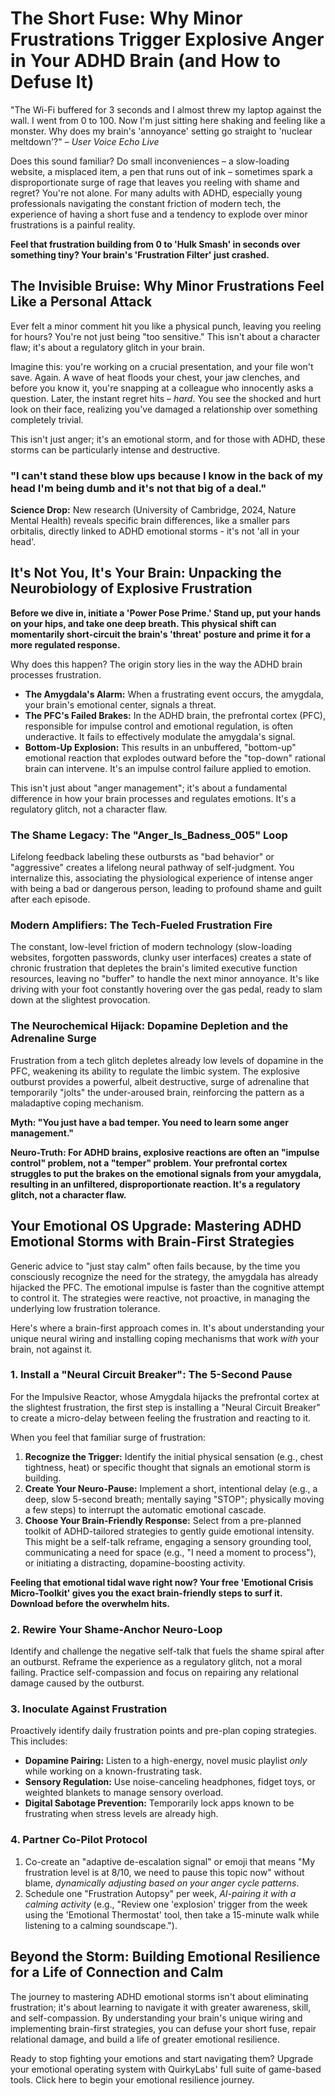 # The Short Fuse: Why Minor Frustrations Trigger Explosive Anger in Your ADHD Brain (and How to Defuse It)

"The Wi-Fi buffered for 3 seconds and I almost threw my laptop against the wall. I went from 0 to 100. Now I'm just sitting here shaking and feeling like a monster. Why does my brain's 'annoyance' setting go straight to 'nuclear meltdown'?" – *User Voice Echo Live*

Does this sound familiar? Do small inconveniences – a slow-loading website, a misplaced item, a pen that runs out of ink – sometimes spark a disproportionate surge of rage that leaves you reeling with shame and regret? You're not alone. For many adults with ADHD, especially young professionals navigating the constant friction of modern tech, the experience of having a short fuse and a tendency to explode over minor frustrations is a painful reality.

**Feel that frustration building from 0 to 'Hulk Smash' in seconds over something tiny? Your brain's 'Frustration Filter' just crashed.**

## The Invisible Bruise: Why Minor Frustrations Feel Like a Personal Attack

Ever felt a minor comment hit you like a physical punch, leaving you reeling for hours? You're not just being "too sensitive." This isn't about a character flaw; it's about a regulatory glitch in your brain.

Imagine this: you're working on a crucial presentation, and your file won't save. Again. A wave of heat floods your chest, your jaw clenches, and before you know it, you're snapping at a colleague who innocently asks a question. Later, the instant regret hits – *hard*. You see the shocked and hurt look on their face, realizing you've damaged a relationship over something completely trivial.

This isn't just anger; it's an emotional storm, and for those with ADHD, these storms can be particularly intense and destructive.

### "I can't stand these blow ups because I know in the back of my head I'm being dumb and it's not that big of a deal."

**Science Drop:** New research (University of Cambridge, 2024, Nature Mental Health) reveals specific brain differences, like a smaller pars orbitalis, directly linked to ADHD emotional storms - it's not 'all in your head'.

## It's Not You, It's Your Brain: Unpacking the Neurobiology of Explosive Frustration

**Before we dive in, initiate a 'Power Pose Prime.' Stand up, put your hands on your hips, and take one deep breath. This physical shift can momentarily short-circuit the brain's 'threat' posture and prime it for a more regulated response.**

Why does this happen? The origin story lies in the way the ADHD brain processes frustration.

*   **The Amygdala's Alarm:** When a frustrating event occurs, the amygdala, your brain's emotional center, signals a threat.
*   **The PFC's Failed Brakes:** In the ADHD brain, the prefrontal cortex (PFC), responsible for impulse control and emotional regulation, is often underactive. It fails to effectively modulate the amygdala's signal.
*   **Bottom-Up Explosion:** This results in an unbuffered, "bottom-up" emotional reaction that explodes outward before the "top-down" rational brain can intervene. It's an impulse control failure applied to emotion.

This isn't just about "anger management"; it's about a fundamental difference in how your brain processes and regulates emotions. It's a regulatory glitch, not a character flaw.

### The Shame Legacy: The "Anger_Is_Badness_005" Loop

Lifelong feedback labeling these outbursts as "bad behavior" or "aggressive" creates a lifelong neural pathway of self-judgment. You internalize this, associating the physiological experience of intense anger with being a bad or dangerous person, leading to profound shame and guilt after each episode.

### Modern Amplifiers: The Tech-Fueled Frustration Fire

The constant, low-level friction of modern technology (slow-loading websites, forgotten passwords, clunky user interfaces) creates a state of chronic frustration that depletes the brain's limited executive function resources, leaving no "buffer" to handle the next minor annoyance. It's like driving with your foot constantly hovering over the gas pedal, ready to slam down at the slightest provocation.

### The Neurochemical Hijack: Dopamine Depletion and the Adrenaline Surge

Frustration from a tech glitch depletes already low levels of dopamine in the PFC, weakening its ability to regulate the limbic system. The explosive outburst provides a powerful, albeit destructive, surge of adrenaline that temporarily "jolts" the under-aroused brain, reinforcing the pattern as a maladaptive coping mechanism.

**Myth: "You just have a bad temper. You need to learn some anger management."**

**Neuro-Truth: For ADHD brains, explosive reactions are often an "impulse control" problem, not a "temper" problem. Your prefrontal cortex struggles to put the brakes on the emotional signals from your amygdala, resulting in an unfiltered, disproportionate reaction. It's a regulatory glitch, not a character flaw.**

## Your Emotional OS Upgrade: Mastering ADHD Emotional Storms with Brain-First Strategies

Generic advice to "just stay calm" often fails because, by the time you consciously recognize the need for the strategy, the amygdala has already hijacked the PFC. The emotional impulse is faster than the cognitive attempt to control it. The strategies were reactive, not proactive, in managing the underlying low frustration tolerance.

Here's where a brain-first approach comes in. It's about understanding your unique neural wiring and installing coping mechanisms that work *with* your brain, not against it.

### 1. Install a "Neural Circuit Breaker": The 5-Second Pause

For the Impulsive Reactor, whose Amygdala hijacks the prefrontal cortex at the slightest frustration, the first step is installing a "Neural Circuit Breaker" to create a micro-delay between feeling the frustration and reacting to it.

When you feel that familiar surge of frustration:

1.  **Recognize the Trigger:** Identify the initial physical sensation (e.g., chest tightness, heat) or specific thought that signals an emotional storm is building.
2.  **Create Your Neuro-Pause:** Implement a short, intentional delay (e.g., a deep, slow 5-second breath; mentally saying "STOP"; physically moving a few steps) to interrupt the automatic emotional cascade.
3.  **Choose Your Brain-Friendly Response:** Select from a pre-planned toolkit of ADHD-tailored strategies to gently guide emotional intensity. This might be a self-talk reframe, engaging a sensory grounding tool, communicating a need for space (e.g., "I need a moment to process"), or initiating a distracting, dopamine-boosting activity.

**Feeling that emotional tidal wave right now? Your free 'Emotional Crisis Micro-Toolkit' gives you the exact brain-friendly steps to surf it. Download before the overwhelm hits.**

### 2. Rewire Your Shame-Anchor Neuro-Loop

Identify and challenge the negative self-talk that fuels the shame spiral after an outburst. Reframe the experience as a regulatory glitch, not a moral failing. Practice self-compassion and focus on repairing any relational damage caused by the outburst.

### 3. Inoculate Against Frustration

Proactively identify daily frustration points and pre-plan coping strategies. This includes:

*   **Dopamine Pairing:** Listen to a high-energy, novel music playlist *only* while working on a known-frustrating task.
*   **Sensory Regulation:** Use noise-canceling headphones, fidget toys, or weighted blankets to manage sensory overload.
*   **Digital Sabotage Prevention:** Temporarily lock apps known to be frustrating when stress levels are already high.

### 4. Partner Co-Pilot Protocol

1.  Co-create an "adaptive de-escalation signal" or emoji that means "My frustration level is at 8/10, we need to pause this topic now" without blame, *dynamically adjusting based on your anger cycle patterns*.
2.  Schedule one "Frustration Autopsy" per week, *AI-pairing it with a calming activity* (e.g., "Review one 'explosion' trigger from the week using the 'Emotional Thermostat' tool, then take a 15-minute walk while listening to a calming soundscape.").

## Beyond the Storm: Building Emotional Resilience for a Life of Connection and Calm

The journey to mastering ADHD emotional storms isn't about eliminating frustration; it's about learning to navigate it with greater awareness, skill, and self-compassion. By understanding your brain's unique wiring and implementing brain-first strategies, you can defuse your short fuse, repair relational damage, and build a life of greater emotional resilience.

Ready to stop fighting your emotions and start navigating them? Upgrade your emotional operating system with QuirkyLabs' full suite of game-based tools. Click here to begin your emotional resilience journey.
